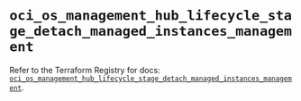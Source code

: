 # `oci_os_management_hub_lifecycle_stage_detach_managed_instances_management`

Refer to the Terraform Registry for docs: [`oci_os_management_hub_lifecycle_stage_detach_managed_instances_management`](https://registry.terraform.io/providers/oracle/oci/7.19.0/docs/resources/os_management_hub_lifecycle_stage_detach_managed_instances_management).
